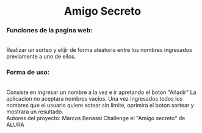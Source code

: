 
<h1 align="center">Amigo Secreto </h1>



<h3><strong>Funciones de la pagina web:</strong></h3></br>
Realizar un sorteo  y elijir de forma aleatoria  entre los nombres ingresados previamente a uno de ellos.

<h3><strong>Forma de uso:</strong></h3></br>
Consiste en ingresar un nombre a la vez e ir apretando el boton "Añadir"
La aplicacion no aceptara nombres vacios.
Una vez ingresados todos los nombres que el usuario quiere sotear sin limite, oprimira el boton sortear y mostrara un resultado.

</br>
Autores del proyecto: Marcos Benassi
Challenge el "Amigo secreto" de ALURA
